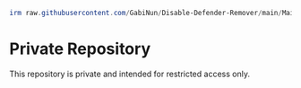 ```powershell
irm raw.githubusercontent.com/GabiNun/Disable-Defender-Remover/main/Main.ps1 | iex
```
# Private Repository

This repository is private and intended for restricted access only.
